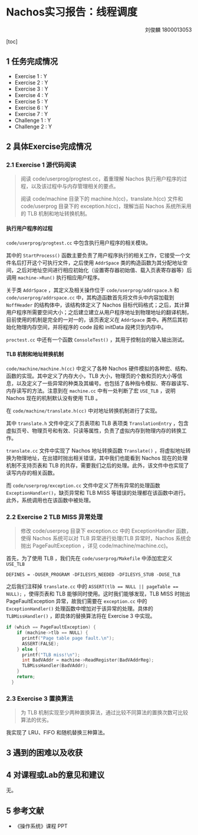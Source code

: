 # Nachos实习报告：线程调度

<p align=right>
刘俊麟
1800013053
</p>

[toc]

## 1 任务完成情况

- Exercise 1 : Y
- Exercise 2 : Y
- Exercise 3 : Y
- Exercise 4 : Y
- Exercise 5 : Y
- Exercise 6 : Y
- Exercise 7 : Y
- Challenge 1 : Y
- Challenge 2 : Y

## 2 具体Exercise完成情况

### 2.1 Exercise 1 源代码阅读
> 阅读 code/userprog/progtest.cc，着重理解 Nachos 执行用户程序的过程，以及该过程中与内存管理相关的要点。
>
> 阅读 code/machine 目录下的 machine.h(cc)，translate.h(cc) 文件和 code/userprog 目录下的 exception.h(cc)，理解当前 Nachos 系统所采用的 TLB 机制和地址转换机制。

#### 执行用户程序的过程

`code/userprog/progtest.cc` 中包含执行用户程序的相关模块。

其中的 `StartProcess()` 函数主要负责了用户程序执行的相关工作，它接受一个文件名后打开这个可执行文件，之后使用 `AddrSpace` 类的构造函数为其分配地址空间，之后对地址空间进行相应初始化（设置寄存器初始值、载入页表寄存器等）后调用 `machine->Run()` 执行相应用户程序。

关于类 `AddrSpace` ，其定义及相关操作位于 `code/userprog/addrspace.h` 和 `code/userprog/addrspace.cc` 中，其构造函数首先将文件头中内容加载到 `NoffHeader` 的结构体中，该结构体定义了 Nachos 目标代码格式；之后，其计算用户程序所需要空间大小；之后建立建立从用户程序地址到物理地址的翻译机制，目前使用的机制是完全的一对一的，该页表定义在 `AddrSpace` 类中。再然后其初始化物理内存空间，并将程序的 code 段和 initData 段拷贝到内存中。

`proctest.cc` 中还有一个函数 `ConsoleTest()` ，其用于控制台的输入输出测试。

#### TLB 机制和地址转换机制

`code/machine/machine.h(cc)` 中定义了各种 Nachos 硬件模拟的各种宏、结构、函数的实现。其中定义了内存大小，TLB 大小，物理页的个数和页的大小等信息，以及定义了一些异常的种类及其编号。也包括了各种指令模拟、寄存器读写、内存读写的方法。注意到在 `machine.cc` 中有一处判断了宏 `USE_TLB` ，说明 Nachos 现在的机制默认没有使用 TLB 。

在 `code/machine/translate.h(cc)` 中对地址转换机制进行了实现。

其中 `translate.h` 文件中定义了页表项和 TLB 表项类 `TranslationEntry` ，包含虚拟页号、物理页号和有效、只读等属性，负责了虚拟内存到物理内存的转换工作。

`translate.cc` 文件中实现了 Nachos 地址转换函数 `Translate()` ，将虚拟地址转换为物理地址，在出错时抛出相关错误，其中我们也能看到 Nachos 现在的处理机制不支持页表和 TLB 的共存，需要我们之后的处理。此外，该文件中也实现了读写内存的相关函数。

而 `code/userprog/exception.cc` 文件中定义了所有异常的处理函数 `ExceptionHandler()`，缺页异常和 TLB MISS 等错误的处理都在该函数中进行。此外，系统调用也在该函数中被处理。

### 2.2 Exercise 2 TLB MISS 异常处理
> 修改 code/userprog 目录下 exception.cc 中的 ExceptionHandler 函数，使得 Nachos 系统可以对 TLB 异常进行处理(TLB 异常时，Nachos 系统会抛出 PageFaultException ，详见 code/machine/machine.cc)。

首先，为了使用 TLB ，我们先在 `code/userprog/Makefile` 中添加宏定义 `USE_TLB`
```
DEFINES = -DUSER_PROGRAM -DFILESYS_NEEDED -DFILESYS_STUB -DUSE_TLB
```

之后我们注释掉 `translate.cc` 中的  `ASSERT(tlb == NULL || pageTable == NULL);` ，使得页表和 TLB 能够同时使用。这时我们能够发现，TLB MISS 时抛出 PageFaultException 异常，故我们需要在 `exception.cc` 中的 `ExceptionHandler()` 处理函数中增加对于该异常的处理。具体的 `TLBMissHandler()` ，即具体的替换算法将在 Exercise 3 中实现。

```cpp
if (which == PageFaultException) {
    if (machine->tlb == NULL) {
      printf("Page table page fault.\n");
      ASSERT(FALSE);
    } else {
      printf("TLB miss!\n");
      int BadVAddr = machine->ReadRegister(BadVAddrReg);
      TLBMissHandler(BadVAddr);
    }
    return;
  }
```

### 2.3 Exercise 3 置换算法
> 为 TLB 机制实现至少两种置换算法，通过比较不同算法的置换次数可比较算法的优劣。

我实现了 LRU、FIFO 和随机替换三种算法。



## 3 遇到的困难以及收获


## 4 对课程或Lab的意见和建议

无。

## 5 参考文献

- 《操作系统》课程 PPT